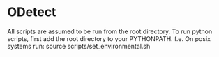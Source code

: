 # ODetect
All scripts are assumed to be run from the root directory.
To run python scripts, first add the root directory to your PYTHONPATH.
f.e. On posix systems run:
    source scripts/set_environmental.sh
